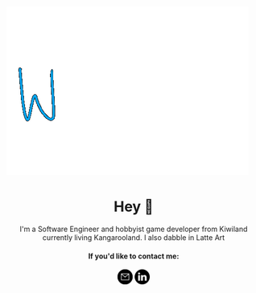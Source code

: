 # [![michael au-duong header](https://github.com/mauduong/mauduong/blob/main/assets/Gh_Welcome_Readme.gif)](https://mauduong.github.io/)

<h1 align="center">Hey 👋</h1>

<p align="center">
  I'm a Software Engineer and hobbyist game developer from Kiwiland currently living Kangarooland. I also dabble in Latte Art
</p>

<h4 align="center">If you'd like to contact me:</h2>
<p align="center">
  <a href="mailto:michael.auduong7@gmail.com"><img width="30" height="30" src="https://github.com/mauduong/mauduong/blob/main/assets/envelope-icon.svg"></a>
  <a href="https://www.linkedin.com/in/mauduong/"><img width="30" height="30" src="https://github.com/mauduong/mauduong/blob/main/assets/linkedin-icon.svg"></a>
</p>
